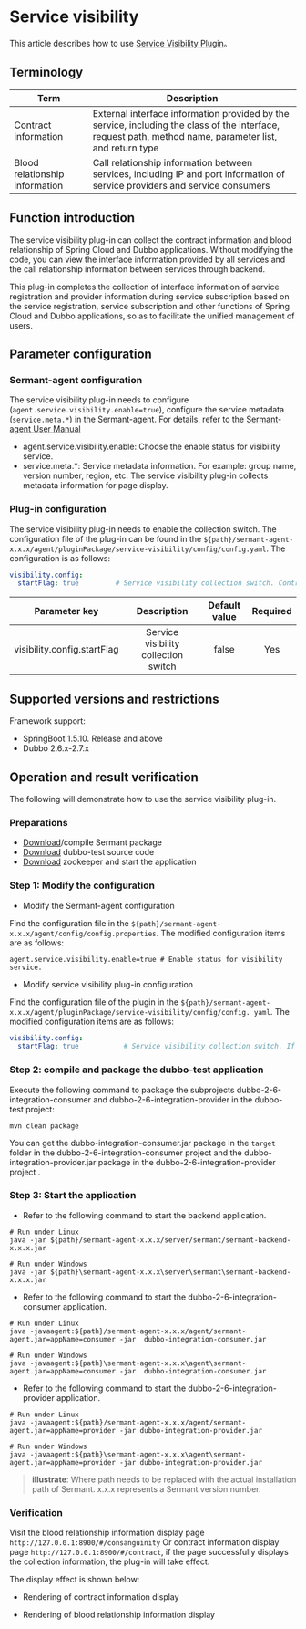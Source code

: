 # Service visibility

This article describes how to use [Service Visibility Plugin](https://github.com/huaweicloud/Sermant/tree/develop/sermant-plugins/sermant-service-visibility)。

## Terminology

| Term                           | Description                                                                                                                                              |
|--------------------------------|----------------------------------------------------------------------------------------------------------------------------------------------------------|
| Contract information           | External interface information provided by the service, including the class of the interface, request path, method name, parameter list, and return type |
| Blood relationship information | Call relationship information between services, including IP and port information of service providers and service consumers                             |


## Function introduction

The service visibility plug-in can collect the contract information and blood relationship of Spring Cloud and Dubbo applications. Without modifying the code, you can view the interface information provided by all services and the call relationship information between services through backend.

This plug-in completes the collection of interface information of service registration and provider information during service subscription based on the service registration, service subscription and other functions of Spring Cloud and Dubbo applications, so as to facilitate the unified management of users.

## Parameter configuration

### Sermant-agent configuration

The service visibility plug-in needs to configure (`agent.service.visibility.enable=true`), configure the service metadata (`service.meta.*`) in the Sermant-agent. For details, refer to the [Sermant-agent User Manual](../user-guide/sermant-agent.md#sermant-agent-parameter-configuration)

- agent.service.visibility.enable: Choose the enable status for visibility service.
- service.meta.*: Service metadata information. For example: group name, version number, region, etc. The service visibility plug-in collects metadata information for page display.

### Plug-in configuration

The service visibility plug-in needs to enable the collection switch. The configuration file of the plug-in can be found in the `${path}/sermant-agent-x.x.x/agent/pluginPackage/service-visibility/config/config.yaml`. The configuration is as follows:

```yaml
visibility.config:
  startFlag: true         # Service visibility collection switch. Control whether to collect and report indicators. If it is true, the plug-in will report data collection. If it is false, the plug-in will not report data collection.
```

|        Parameter key        |             Description              | Default value | Required |
|:---------------------------:|:------------------------------------:|:-------------:|:--------:|
| visibility.config.startFlag | Service visibility collection switch |     false     |   Yes    |

## Supported versions and restrictions

Framework support:

- SpringBoot 1.5.10. Release and above
- Dubbo 2.6.x-2.7.x

## Operation and result verification

The following will demonstrate how to use the service visibility plug-in.

### Preparations

- [Download](https://github.com/huaweicloud/Sermant/releases)/compile Sermant package
- [Download](https://github.com/huaweicloud/Sermant/tree/develop/sermant-integration-tests/dubbo-test) dubbo-test source code
- [Download](https://zookeeper.apache.org/releases.html) zookeeper and start the application

### Step 1: Modify the configuration

- Modify the Sermant-agent configuration

Find the configuration file in the `${path}/sermant-agent-x.x.x/agent/config/config.properties`. The modified configuration items are as follows:

```properties
agent.service.visibility.enable=true # Enable status for visibility service.
```

- Modify service visibility plug-in configuration

Find the configuration file of the plugin in the `${path}/sermant-agent-x.x.x/agent/pluginPackage/service-visibility/config/config. yaml`. The modified configuration items are as follows:

```yaml
visibility.config:
  startFlag: true           # Service visibility collection switch. If it is true, data collection and reporting will be performed.
```

### Step 2: compile and package the dubbo-test application

Execute the following command to package the subprojects dubbo-2-6-integration-consumer and dubbo-2-6-integration-provider in the dubbo-test project:

```shell
mvn clean package
```

You can get the dubbo-integration-consumer.jar package in the `target` folder in the dubbo-2-6-integration-consumer project and the dubbo-integration-provider.jar package in the dubbo-2-6-integration-provider project .

### Step 3: Start the application

- Refer to the following command to start the backend application.

```shell
# Run under Linux
java -jar ${path}/sermant-agent-x.x.x/server/sermant/sermant-backend-x.x.x.jar
```

```shell
# Run under Windows
java -jar ${path}\sermant-agent-x.x.x\server\sermant\sermant-backend-x.x.x.jar
```

- Refer to the following command to start the dubbo-2-6-integration-consumer application.

```shell
# Run under Linux
java -javaagent:${path}/sermant-agent-x.x.x/agent/sermant-agent.jar=appName=consumer -jar  dubbo-integration-consumer.jar
```

```shell
# Run under Windows
java -javaagent:${path}\sermant-agent-x.x.x\agent\sermant-agent.jar=appName=consumer -jar  dubbo-integration-consumer.jar
```

- Refer to the following command to start the dubbo-2-6-integration-provider application.

```shell
# Run under Linux
java -javaagent:${path}/sermant-agent-x.x.x/agent/sermant-agent.jar=appName=provider -jar dubbo-integration-provider.jar
```

```shell
# Run under Windows
java -javaagent:${path}\sermant-agent-x.x.x\agent\sermant-agent.jar=appName=provider -jar dubbo-integration-provider.jar
```

> **illustrate**:
> Where path needs to be replaced with the actual installation path of Sermant.
> x.x.x represents a Sermant version number.

### Verification
Visit the blood relationship information display page `http://127.0.0.1:8900/#/consanguinity` Or contract information display page `http://127.0.0.1:8900/#/contract`, if the page successfully displays the collection information, the plug-in will take effect.

The display effect is shown below:

- Rendering of contract information display

<MyImage src="/docs-img/visibility-contarct.png"/>

- Rendering of blood relationship information display

<MyImage src="/docs-img/visibility-consanguinity.png"/>